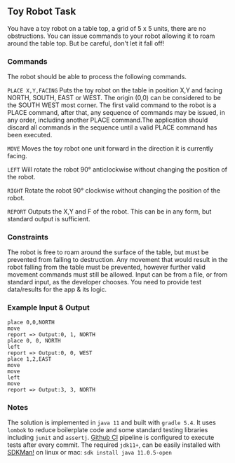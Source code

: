 ## Toy Robot Task  
You have a toy robot on a table top, a grid of 5 x 5 units, there are no obstructions. You can issue commands to your robot allowing it to roam around the table top. But be careful, don't let it fall off!

### Commands
The robot should be able to process the following commands.

`PLACE X,Y,FACING` Puts the toy robot on the table in position X,Y and facing NORTH, SOUTH, EAST or WEST. The origin (0,0) can be considered to be the SOUTH WEST most corner. The first valid command to the robot is a PLACE command, after that, any sequence of commands may be issued, in any order, including another PLACE command.The application should discard all commands in the sequence until a valid PLACE command has been executed.

`MOVE` Moves the toy robot one unit forward in the direction it is currently facing.

`LEFT` Will rotate the robot 90° anticlockwise without changing the position of the robot.

`RIGHT` Rotate the robot 90° clockwise without changing the position of the robot.

`REPORT` Outputs the X,Y and F of the robot. This can be in any form, but standard output is sufficient.

### Constraints
The robot is free to roam around the surface of the table, but must be prevented from falling to destruction.
Any movement that would result in the robot falling from the table must be prevented, however further valid movement commands must still be allowed. Input can be from a file, or from standard input, as the developer chooses.
You need to provide test data/results for the app & its logic.

### Example Input & Output
```
place 0,0,NORTH
move
report => Output:0, 1, NORTH
place 0, 0, NORTH
left
report => Output:0, 0, WEST
place 1,2,EAST
move
move
left
move
report => Output:3, 3, NORTH
```

### Notes
The solution is implemented in `java 11` and built with `gradle 5.4`. It uses `lombok` to reduce boilerplate code and some standard testing libraries including `junit` and `assertj`. [Github CI](https://github.com/JafarSadik/toy-robot-task/commits/master) pipeline is configured to execute tests after every commit.  The required `jdk11+`, can be easily installed with [SDKMan!](https://sdkman.io/install) on linux or mac: `sdk install java 11.0.5-open`
